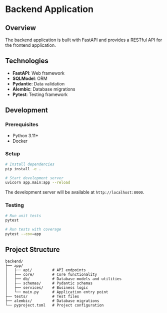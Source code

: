 # Backend Application

## Overview

The backend application is built with FastAPI and provides a RESTful API for the frontend application.

## Technologies

- **FastAPI**: Web framework
- **SQLModel**: ORM
- **Pydantic**: Data validation
- **Alembic**: Database migrations
- **Pytest**: Testing framework

## Development

### Prerequisites

- Python 3.11+
- Docker

### Setup

```bash
# Install dependencies
pip install -e .

# Start development server
uvicorn app.main:app --reload
```

The development server will be available at `http://localhost:8000`.

### Testing

```bash
# Run unit tests
pytest

# Run tests with coverage
pytest --cov=app
```

## Project Structure

```
backend/
├── app/
│   ├── api/         # API endpoints
│   ├── core/        # Core functionality
│   ├── db/          # Database models and utilities
│   ├── schemas/     # Pydantic schemas
│   ├── services/    # Business logic
│   └── main.py      # Application entry point
├── tests/           # Test files
├── alembic/         # Database migrations
└── pyproject.toml   # Project configuration
```
